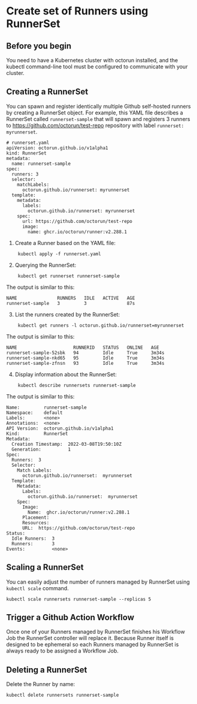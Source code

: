 # Create set of Runners using RunnerSet

## Before you begin

You need to have a Kubernetes cluster with octorun installed, and the kubectl command-line tool must be configured to communicate with your cluster.

## Creating a RunnerSet

You can spawn and register identically multiple Github self-hosted runners by creating a RunnerSet object. For example, this YAML file describes a RunnerSet called `runnerset-sample` that will spawn and registers 3 runners to <https://github.com/octorun/test-repo> repository with label `runnerset: myrunnerset`.

```yaml,editable
# runnerset.yaml
apiVersion: octorun.github.io/v1alpha1
kind: RunnerSet
metadata:
  name: runnerset-sample
spec:
  runners: 3
  selector:
    matchLabels:
      octorun.github.io/runnerset: myrunnerset
  template:
    metadata:
      labels:
        octorun.github.io/runnerset: myrunnerset
    spec:
      url: https://github.com/octorun/test-repo
      image:
        name: ghcr.io/octorun/runner:v2.288.1
```

1. Create a Runner based on the YAML file:

        kubectl apply -f runnerset.yaml

2. Querying the RunnerSet:

        kubectl get runnerset runnerset-sample

The output is similar to this:

```console
NAME               RUNNERS   IDLE   ACTIVE   AGE
runnerset-sample   3         3               87s
```

3. List the runners created by the RunnerSet:

        kubectl get runners -l octorun.github.io/runnerset=myrunnerset

The output is similar to this:

```console
NAME                     RUNNERID   STATUS   ONLINE   AGE
runnerset-sample-52sbk   94         Idle     True     3m34s
runnerset-sample-nkd65   95         Idle     True     3m34s
runnerset-sample-zfnsn   93         Idle     True     3m34s
```

4. Display information about the RunnerSet:

        kubectl describe runnersets runnerset-sample

The output is similar to this:

```console
Name:         runnerset-sample
Namespace:    default
Labels:       <none>
Annotations:  <none>
API Version:  octorun.github.io/v1alpha1
Kind:         RunnerSet
Metadata:
  Creation Timestamp:  2022-03-08T19:50:10Z
  Generation:          1
Spec:
  Runners:  3
  Selector:
    Match Labels:
      octorun.github.io/runnerset:  myrunnerset
  Template:
    Metadata:
      Labels:
        octorun.github.io/runnerset:  myrunnerset
    Spec:
      Image:
        Name:  ghcr.io/octorun/runner:v2.288.1
      Placement:
      Resources:
      URL:  https://github.com/octorun/test-repo
Status:
  Idle Runners:  3
  Runners:       3
Events:          <none>
```

## Scaling a RunnerSet

You can easily adjust the number of runners managed by RunnerSet using `kubectl scale` command.

    kubectl scale runnersets runnerset-sample --replicas 5

## Trigger a Github Action Workflow

Once one of your Runners managed by RunnerSet finishes his Workflow Job the RunnerSet controller will replace it. Because Runner itself is designed to be ephemeral so each Runners managed by RunnerSet is always ready to be assigned a Workflow Job.

## Deleting a RunnerSet

Delete the Runner by name:

    kubectl delete runnersets runnerset-sample
